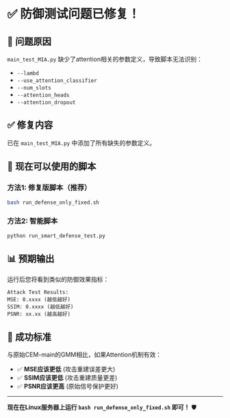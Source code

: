 # ✅ 防御测试问题已修复！

## 🔧 问题原因
`main_test_MIA.py` 缺少了attention相关的参数定义，导致脚本无法识别：
- `--lambd`
- `--use_attention_classifier` 
- `--num_slots`
- `--attention_heads`
- `--attention_dropout`

## ✅ 修复内容
已在 `main_test_MIA.py` 中添加了所有缺失的参数定义。

## 🚀 现在可以使用的脚本

### **方法1: 修复版脚本（推荐）**
```bash
bash run_defense_only_fixed.sh
```

### **方法2: 智能脚本**
```bash
python run_smart_defense_test.py
```

## 📊 预期输出
运行后您将看到类似的防御效果指标：
```
Attack Test Results:
MSE: 0.xxxx (越低越好)
SSIM: 0.xxxx (越低越好)  
PSNR: xx.xx (越高越好)
```

## 🎯 成功标准
与原始CEM-main的GMM相比，如果Attention机制有效：
- ✅ **MSE应该更低** (攻击重建误差更大)
- ✅ **SSIM应该更低** (攻击重建质量更差)
- ✅ **PSNR应该更高** (原始信号保护更好)

---

**现在在Linux服务器上运行 `bash run_defense_only_fixed.sh` 即可！** 🛡️
